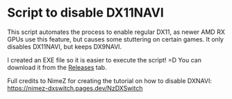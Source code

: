 # Script to disable DX11NAVI

This script automates the process to enable regular DX11, as newer AMD RX GPUs use this feature, but causes some stuttering on certain games.
It only disables DX11NAVI, but keeps DX9NAVI.

I created an EXE file so it is easier to execute the script! =D
You can download it from the [Releases](https://github.com/AdverseGecko3/Disable_DXNAVI/releases) tab.

Full credits to NimeZ for creating the tutorial on how to disable DXNAVI: https://nimez-dxswitch.pages.dev/NzDXSwitch